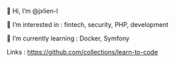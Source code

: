 👋 Hi, I’m @jxlien-l

👀 I’m interested in : fintech, security, PHP, development

🌱 I’m currently learning : Docker, Symfony

Links :
https://github.com/collections/learn-to-code
